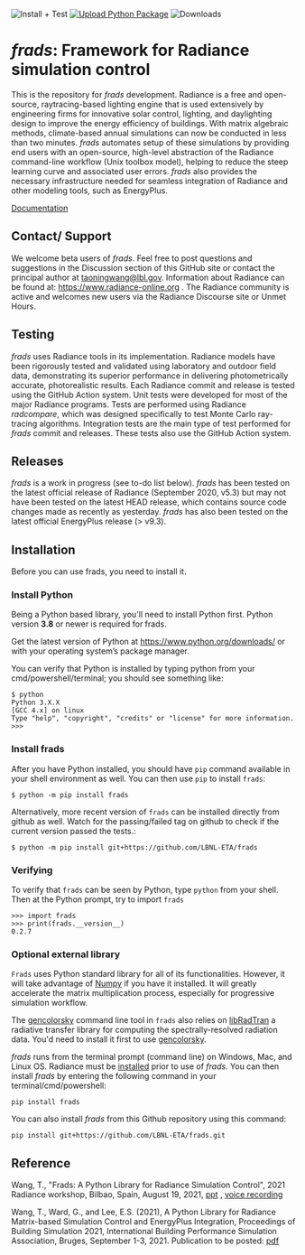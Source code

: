 ![Install + Test](https://github.com/LBNL-ETA/frads/actions/workflows/main.yml/badge.svg)
[![Upload Python Package](https://github.com/LBNL-ETA/frads/actions/workflows/python-publish.yml/badge.svg)](https://github.com/LBNL-ETA/frads/actions/workflows/python-publish.yml)
![Downloads](https://img.shields.io/pypi/dm/frads.svg)
# _frads_: Framework for Radiance simulation control

This is the repository for _frads_ development. Radiance is a free and open-source, raytracing-based lighting engine that is used extensively by engineering firms for innovative solar control, lighting, and daylighting design to improve the energy efficiency of buildings. With matrix algebraic methods, climate-based annual simulations can now be conducted in less than two minutes. _frads_ automates setup of these simulations by providing end users with an open-source, high-level abstraction of the Radiance command-line workflow (Unix toolbox model), helping to reduce the steep learning curve and associated user errors. _frads_ also provides the necessary infrastructure needed for seamless integration of Radiance and other modeling tools, such as EnergyPlus.

[Documentation](https://lbnl-eta.github.io/frads/)

## Contact/ Support
We welcome beta users of _frads_. Feel free to post questions and suggestions in the Discussion section of this GitHub site or contact the principal author at taoningwang@lbl.gov.
Information about Radiance can be found at: https://www.radiance-online.org .
The Radiance community is active and welcomes new users via the Radiance Discourse site or Unmet Hours.

## Testing
_frads_ uses Radiance tools in its implementation. Radiance models have been rigorously tested and validated using laboratory and outdoor field data, demonstrating its superior  performance in delivering photometrically accurate, photorealistic results. Each Radiance commit and release is tested using the GitHub Action system.  Unit tests were developed for most of the major Radiance programs. Tests are performed using Radiance _radcompare_, which was designed specifically to test Monte Carlo ray-tracing algorithms.
Integration tests are the main type of test performed for _frads_ commit and releases.  These tests also use the GitHub Action system.

## Releases
_frads_ is a work in progress (see to-do list below). _frads_ has been tested on the latest official release of Radiance (September 2020, v5.3) but may not have been tested on the latest HEAD release, which contains source code changes made as recently as yesterday. _frads_ has also been tested on the latest official EnergyPlus release (> v9.3).

## Installation

Before you can use frads, you need to install it.

### Install Python

Being a Python based library, you'll need to install Python first.
Python version **3.8** or newer is required for frads.

Get the latest version of Python at https://www.python.org/downloads/ or with your operating system’s package manager.

You can verify that Python is installed by typing python from your cmd/powershell/terminal; you should see something like:

	$ python
	Python 3.X.X
	[GCC 4.x] on linux
	Type "help", "copyright", "credits" or "license" for more information.
	>>>

### Install frads

After you have Python installed, you should have `pip` command available in your shell environment as well. You can then use `pip` to install `frads`:

	$ python -m pip install frads

Alternatively, more recent version of `frads` can be installed directly from github as well. Watch for the passing/failed tag on github to check if the current version passed the tests.:

	$ python -m pip install git+https://github.com/LBNL-ETA/frads

### Verifying

To verify that `frads` can be seen by Python, type `python` from your shell. Then at the Python prompt, try to import `frads`

	>>> import frads
	>>> print(frads.__version__)
	0.2.7

### Optional external library

`Frads` uses Python standard library for all of its functionalities. However, it will take advantage of [Numpy](https://numpy.org) if you have it installed. It will greatly accelerate the matrix multiplication process, especially for progressive simulation workflow.

The [gencolorsky](other_cli.md#gencolorsky) command line tool in `frads` also relies on [libRadTran](http://www.libradtran.org/) a radiative transfer library for computing the spectrally-resolved radiation data. You'd need to install it first to use [gencolorsky](other_cli.md#gencolorsky).

_frads_ runs from the terminal prompt (command line) on Windows, Mac, and Linux OS. Radiance must be [installed](https://www.radiance-online.org/download-install/radiance-source-code/latest-release) prior to use of _frads_.  You can then install _frads_ by entering the following command in your terminal/cmd/powershell:

```
pip install frads
```

You can also install _frads_ from this Github repository using this command:

```
pip install git+https://github.com/LBNL-ETA/frads.git
```

## Reference

Wang, T., "Frads: A Python Library for Radiance Simulation Control", 2021 Radiance workshop, Bilbao, Spain, August 19, 2021, [ppt](https://www.radiance-online.org/community/workshops/2021-bilbao-spain-2/presentations/19_thursday/frads.pdf) , [voice recording](https://www.radiance-online.org/community/workshops/2021-bilbao-spain-2)

Wang, T., Ward, G., and Lee, E.S. (2021), A Python Library for Radiance Matrix-based Simulation Control and EnergyPlus Integration, Proceedings of Building Simulation 2021, International Building Performance Simulation Association, Bruges, September 1-3, 2021. Publication to be posted: [pdf](https://www.researchgate.net/publication/358969936_A_Python_Library_for_Radiance_Matrix-based_Simulation_Control_and_EnergyPlus_Integration)
